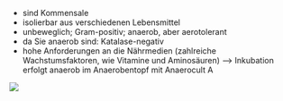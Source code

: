 - sind Kommensale 
- isolierbar aus verschiedenen Lebensmittel
- unbeweglich; Gram-positiv; anaerob, aber aerotolerant
- da Sie anaerob sind: Katalase-negativ
- hohe Anforderungen an die Nährmedien (zahlreiche Wachstumsfaktoren, wie Vitamine und Aminosäuren)
--> Inkubation erfolgt anaerob im Anaerobentopf mit Anaerocult A

![](Pasted%20image%2020241125195149.png)
